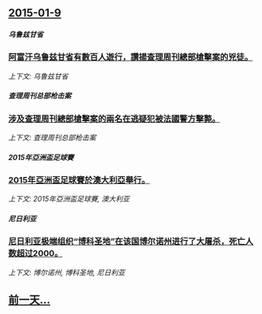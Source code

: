 ## [2015-01-9](/news/2015/01/9/index.md)

##### 乌鲁兹甘省
### [ 阿富汗乌鲁兹甘省有數百人遊行，讚揚查理周刊總部槍擊案的兇徒。 ](/news/2015/01/9/阿富汗乌鲁兹甘省有數百人遊行-讚揚查理周刊總部槍擊案的兇徒.md)
_上下文: 乌鲁兹甘省_

##### 查理周刊总部枪击案
### [ 涉及查理周刊總部槍擊案的兩名在逃疑犯被法國警方擊斃。 ](/news/2015/01/9/涉及查理周刊總部槍擊案的兩名在逃疑犯被法國警方擊斃.md)
_上下文: 查理周刊总部枪击案_

##### 2015年亞洲盃足球賽
### [ 2015年亞洲盃足球賽於澳大利亞舉行。 ](/news/2015/01/9/2015年亞洲盃足球賽於澳大利亞舉行.md)
_上下文: 2015年亞洲盃足球賽, 澳大利亚_

##### 尼日利亚
### [ 尼日利亚极端组织“博科圣地”在该国博尔诺州进行了大屠杀，死亡人数超过2000。 ](/news/2015/01/9/尼日利亚极端组织-博科圣地-在该国博尔诺州进行了大屠杀-死亡人数超过2000.md)
_上下文: 博尔诺州, 博科圣地, 尼日利亚_

## [前一天...](/news/2015/01/8/index.md)

